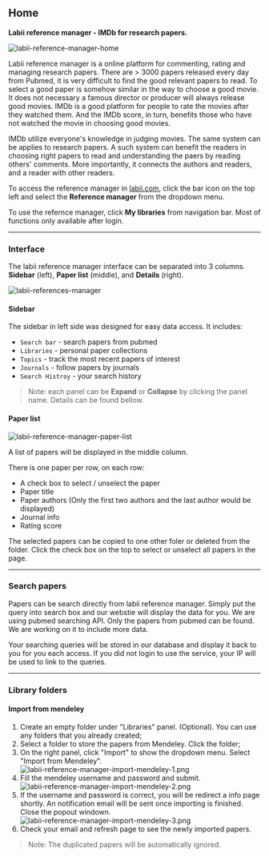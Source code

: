 ## Home

**Labii reference manager - IMDb for research papers.**

![labii-reference-manager-home](https://labiiblog.files.wordpress.com/2015/05/labii-reference-manager-home.png)

Labii reference manager is a online platform for commenting, rating and managing research papers. There are > 3000 papers released every day from Pubmed, it is very difficult to find the good relevant papers to read. To select a good paper is somehow similar in the way to choose a good movie. It does not necessary a famous director or producer will always release good movies. IMDb is a good platform for people to rate the movies after they watched them. And the IMDb score, in turn, benefits those who have not watched the movie in choosing good movies.

IMDb utilize everyone's knowledge in judging movies. The same system can be applies to research papers. A such system can benefit the readers in choosing right papers to read and understanding the paers by reading others' comments. More importantly, it connects the authors and readers, and a reader with other readers.

To access the reference manager in [labii.com](http://www.labii.com), click the bar icon on the top left and select the **Reference manager** from the dropdown menu.

To use the refernce manager, click **My libraries** from navigation bar. Most of functions only available after login.

---

### Interface

The labii reference manager interface can be separated into 3 columns. **Sidebar** (left), **Paper list** (middle), and **Details** (right).

![labii-references-manager](https://labiiblog.files.wordpress.com/2015/05/labii-references-manager.png)

#### Sidebar

The sidebar in left side was designed for easy data access. It includes:

* `Search bar` - search papers from pubmed
* `Libraries` - personal paper collections
* `Topics` - track the most recent papers of interest
* `Journals` - follow papers by journals
* `Search Histroy` - your search history

> Note: each panel can be **Expand** or **Collapse** by clicking the panel name. Details can be found bellow.

#### Paper list

![labii-reference-manager-paper-list](https://labiiblog.files.wordpress.com/2015/05/labii-reference-manager-paper-list.png)

A list of papers will be displayed in the middle column.

There is one paper per row, on each row:

* A check box to select / unselect the paper
* Paper title
* Paper authors (Only the first two authors and the last author would be displayed)
* Journal info
* Rating score

The selected papers can be copied to one other foler or deleted from the folder. Click the check box on the top to select or unselect all papers in the page.

---

### Search papers

Papers can be search directly from labii reference manager. Simply put the query into search box and our webstie will display the data for you. We are using pubmed searching API. Only the papers from pubmed can be found. We are working on it to include more data.

Your searching queries will be stored in our database and display it back to you for you each access. If you did not login to use the service, your IP will be used to link to the queries.

---

### Library folders

#### Import from mendeley

1. Create an empty folder under "Libraries" panel. (Optional). You can use any folders that you already created;
2. Select a folder to store the papers from Mendeley. Click the folder;
3. On the right panel, click "Import" to show the dropdown menu. Select "Import from Mendeley".
![labii-reference-manager-import-mendeley-1.png](https://labiiblog.files.wordpress.com/2015/05/labii-reference-manager-import-mendeley-1.png)
4. Fill the mendeley username and password and submit.
![labii-reference-manager-import-mendeley-2.png](https://labiiblog.files.wordpress.com/2015/05/labii-reference-manager-import-mendeley-2.png)
5. If the username and password is correct, you will be redirect a info page shortly. An notification email will be sent once importing is finished. Close the popout windown.
![labii-reference-manager-import-mendeley-3.png](https://labiiblog.files.wordpress.com/2015/05/labii-reference-manager-import-mendeley-3.png)
6. Check your email and refresh page to see the newly imported papers.
> Note: The duplicated papers will be automatically ignored.